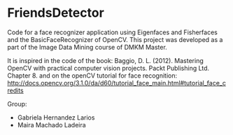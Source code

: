 # FriendsDetector

Code for a face recognizer application using Eigenfaces and Fisherfaces and the BasicFaceRecognizer of OpenCV.
This project was developed as a part of the Image Data Mining course of DMKM Master.

It is inspired in the code of the book: Baggio, D. L. (2012). Mastering OpenCV with practical computer vision projects. Packt Publishing Ltd. Chapter 8.
and on the openCV tutorial for face recognition: http://docs.opencv.org/3.1.0/da/d60/tutorial_face_main.html#tutorial_face_credits

Group:
- Gabriela Hernandez Larios
- Maira Machado Ladeira
